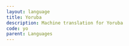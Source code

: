 ```yaml
---
layout: language
title: Yoruba
description: Machine translation for Yoruba
code: yo
parent: Languages
---
```

